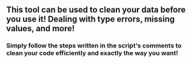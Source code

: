 ## This tool can be used to clean your data before you use it! Dealing with type errors, missing values, and more!

### Simply follow the steps written in the script's comments to clean your code efficiently and exactly the way you want!

